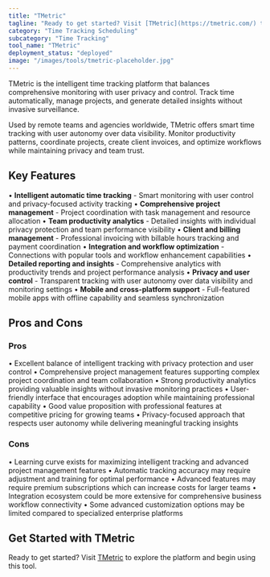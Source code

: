 ```yaml
---
title: "TMetric"
tagline: "Ready to get started? Visit [TMetric](https://tmetric.com/) to explore the platform and begin using this tool...."
category: "Time Tracking Scheduling"
subcategory: "Time Tracking"
tool_name: "TMetric"
deployment_status: "deployed"
image: "/images/tools/tmetric-placeholder.jpg"
---
```

TMetric is the intelligent time tracking platform that balances comprehensive monitoring with user privacy and control. Track time automatically, manage projects, and generate detailed insights without invasive surveillance.

Used by remote teams and agencies worldwide, TMetric offers smart time tracking with user autonomy over data visibility. Monitor productivity patterns, coordinate projects, create client invoices, and optimize workflows while maintaining privacy and team trust.

## Key Features

• **Intelligent automatic time tracking** - Smart monitoring with user control and privacy-focused activity tracking
• **Comprehensive project management** - Project coordination with task management and resource allocation
• **Team productivity analytics** - Detailed insights with individual privacy protection and team performance visibility
• **Client and billing management** - Professional invoicing with billable hours tracking and payment coordination
• **Integration and workflow optimization** - Connections with popular tools and workflow enhancement capabilities
• **Detailed reporting and insights** - Comprehensive analytics with productivity trends and project performance analysis
• **Privacy and user control** - Transparent tracking with user autonomy over data visibility and monitoring settings
• **Mobile and cross-platform support** - Full-featured mobile apps with offline capability and seamless synchronization

## Pros and Cons

### Pros
• Excellent balance of intelligent tracking with privacy protection and user control
• Comprehensive project management features supporting complex project coordination and team collaboration
• Strong productivity analytics providing valuable insights without invasive monitoring practices
• User-friendly interface that encourages adoption while maintaining professional capability
• Good value proposition with professional features at competitive pricing for growing teams
• Privacy-focused approach that respects user autonomy while delivering meaningful tracking insights

### Cons
• Learning curve exists for maximizing intelligent tracking and advanced project management features
• Automatic tracking accuracy may require adjustment and training for optimal performance
• Advanced features may require premium subscriptions which can increase costs for larger teams
• Integration ecosystem could be more extensive for comprehensive business workflow connectivity
• Some advanced customization options may be limited compared to specialized enterprise platforms

## Get Started with TMetric

Ready to get started? Visit [TMetric](https://tmetric.com/) to explore the platform and begin using this tool.